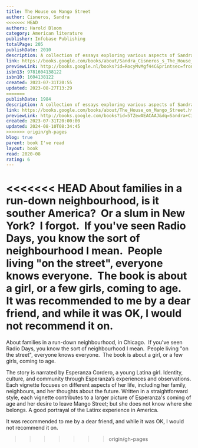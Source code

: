 ```yaml
---  
title: The House on Mango Street  
author: Cisneros, Sandra  
<<<<<<< HEAD
authors: Harold Bloom  
category: American literature  
publisher: Infobase Publishing  
totalPage: 205  
publishDate: 2010  
description: A collection of essays exploring various aspects of Sandra Cisneros' novel "The House on Mango Street."  
link: https://books.google.com/books/about/Sandra_Cisneros_s_The_House_on_Mango_Str.html?hl=&id=RocyMvMgf44C  
previewLink: http://books.google.nl/books?id=RocyMvMgf44C&printsec=frontcover&dq=Sandra+Cisneros,+The+House+on+Mango+Street&hl=&as_pt=BOOKS&cd=1&source=gbs_api  
isbn13: 9781604138122  
isbn10: 1604138122  
created: 2023-07-31T20:55  
updated: 2023-08-27T13:29  
=======
publishDate: 1984  
description: A collection of essays exploring various aspects of Sandra Cisneros' novel "The House on Mango Street."  
link: https://books.google.com/books/about/The_House_on_Mango_Street.html?hl=&id=5TZewAEACAAJ  
previewLink: http://books.google.com/books?id=5TZewAEACAAJ&dq=Sandra+Cisneros,+The+House+on+Mango+Street&hl=&as_pt=BOOKS&cd=8&source=gbs_api  
created: 2023-07-31T20:00:00  
updated: 2024-08-10T08:34:45  
>>>>>>> origin/gh-pages
blog: true  
parent: book I've read  
layout: book  
read: 2020-08  
rating: 6  
---  
```

  
<<<<<<< HEAD
About families in a run-down neighbourhood, is it souther America?  Or a slum in New York?  I forgot.  If you've seen Radio Days, you know the sort of neighbourhood I mean.  People living "on the street", everyone knows everyone.  The book is about a girl, or a few girls, coming to age.  It was recommended to me by a dear friend, and while it was OK, I would not recommend it on.
=======
About families in a run-down neighbourhood, in Chicago.  If you've seen Radio Days, you know the sort of neighbourhood I mean.  People living "on the street", everyone knows everyone.  The book is about a girl, or a few girls, coming to age.    
  
The story is narrated by Esperanza Cordero, a young Latina girl. Identity, culture, and community through Esperanza’s experiences and observations. Each vignette focuses on different aspects of her life, including her family, neighbours, and her thoughts about the future. Written in a straightforward style, each vignette contributes to a larger picture of Esperanza's coming of age and her desire to leave Mango Street; but she does not know where she belongs. A good portrayal of the Latinx experience in America.  
  
It was recommended to me by a dear friend, and while it was OK, I would not recommend it on.  
>>>>>>> origin/gh-pages
